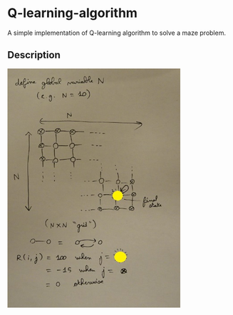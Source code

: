 # Q-learning-algorithm
A simple implementation of Q-learning algorithm to solve a maze problem.

## Description

<img src="grid.jpg">

